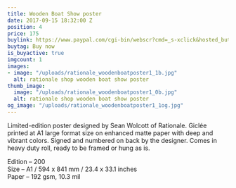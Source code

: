 ```yaml
---
title: Wooden Boat Show poster
date: 2017-09-15 18:32:00 Z
position: 4
price: 175
buylink: https://www.paypal.com/cgi-bin/webscr?cmd=_s-xclick&hosted_button_id=M6KBZD2V2937L
buytag: Buy now
is_buyactive: true
imgcount: 1
images:
- image: "/uploads/rationale_woodenboatposter1_1b.jpg"
  alt: rationale shop wooden boat show poster
thumb_image:
  image: "/uploads/rationale_woodenboatposter1_0b.jpg"
  alt: rationale shop wooden boat show poster
og_image: "/uploads/rationale_woodenboatposter1_1og.jpg"
---
```


Limited-edition poster designed by Sean Wolcott of Rationale. Giclée printed at A1 large format size on enhanced matte paper with deep and vibrant colors. Signed and numbered on back by the designer. Comes in heavy duty roll, ready to be framed or hung as is.

Edition – 200 <br>
Size – A1 / 594 x 841 mm / 23.4 x 33.1 inches <br>
Paper – 192 gsm, 10.3 mil